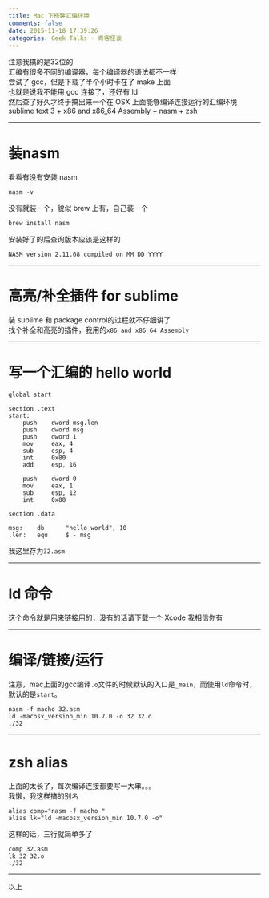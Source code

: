 ```yaml
---
title: Mac 下搭建汇编环境
comments: false
date: 2015-11-18 17:39:26
categories: Geek Talks · 奇客怪谈
---
```

注意我搞的是32位的  
汇编有很多不同的编译器，每个编译器的语法都不一样  
尝试了 gcc，但是下载了半个小时卡在了 make 上面  
也就是说我不能用 gcc 连接了，还好有 ld  
然后查了好久才终于搞出来一个在 OSX 上面能够编译连接运行的汇编环境  
sublime text 3 + x86 and x86_64 Assembly + nasm + zsh  
<!--more-->
***  
# 装nasm
看看有没有安装 nasm  
```
nasm -v
```
没有就装一个，貌似 brew 上有，自己装一个  
```
brew install nasm
```
安装好了的后查询版本应该是这样的  
```
NASM version 2.11.08 compiled on MM DD YYYY
```
***
# 高亮/补全插件 for sublime
装 sublime 和 package control的过程就不仔细讲了  
找个补全和高亮的插件，我用的`x86 and x86_64 Assembly`  
***
# 写一个汇编的 hello world
```
global start

section .text
start:
    push    dword msg.len
    push    dword msg
    push    dword 1
    mov     eax, 4
    sub     esp, 4
    int     0x80
    add     esp, 16

    push    dword 0
    mov     eax, 1
    sub     esp, 12
    int     0x80

section .data

msg:    db      "hello world", 10
.len:   equ     $ - msg
```
我这里存为`32.asm`  
***
# ld 命令
这个命令就是用来链接用的，没有的话请下载一个 Xcode
我相信你有  
***
# 编译/链接/运行
注意，mac上面的gcc编译`.o`文件的时候默认的入口是`_main`，而使用`ld`命令时，默认的是`start`。
```
nasm -f macho 32.asm
ld -macosx_version_min 10.7.0 -o 32 32.o
./32
```
***
# zsh alias
上面的太长了，每次编译连接都要写一大串。。。  
我懒，我这样搞的别名  
```
alias comp="nasm -f macho "
alias lk="ld -macosx_version_min 10.7.0 -o"
```
这样的话，三行就简单多了  
```
comp 32.asm
lk 32 32.o
./32
```
***

以上